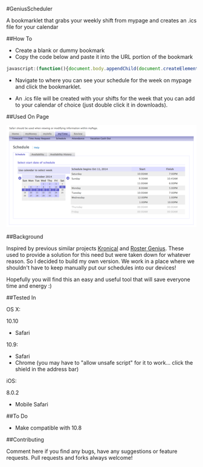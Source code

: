 #GeniusScheduler

A bookmarklet that grabs your weekly shift from mypage and creates an .ics file for your calendar

##How To

- Create a blank or dummy bookmark
- Copy the code below and paste it into the URL portion of the bookmark

```javascript
javascript:(function(){document.body.appendChild(document.createElement('script')).src='http://www.curiousrhythms.com/genius-scheduler/script.js';})();
```

- Navigate to where you can see your schedule for the week on mypage and click the bookmarklet.

- An .ics file will be created with your shifts for the week that you can add to your calendar of choice (just double click it in downloads).

##Used On Page

![Example MyPage](https://raw.githubusercontent.com/aricallen/genius-scheduler/master/example-mypage.png)

##Background

Inspired by previous similar projects [Kronical](http://byronthegreat.com/kronical/) and [Roster Genius](https://github.com/joshhunt/rostergenius). These used to provide a solution for this need but were taken down for whatever reason. So I decided to build my own version. We work in a place where we shouldn't have to keep manually put our schedules into our devices!

Hopefully you will find this an easy and useful tool that will save everyone time and energy :)

##Tested In


OS X:

10.10
- Safari

10.9:
- Safari
- Chrome (you may have to "allow unsafe script" for it to work... click the shield in the address bar)

iOS:

8.0.2
- Mobile Safari

##To Do

- Make compatible with 10.8

##Contributing

Comment here if you find any bugs, have any suggestions or feature requests. Pull requests and forks always welcome!

